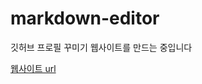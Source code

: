 # markdown-editor
깃허브 프로필 꾸미기 웹사이트를 만드는 중입니다 

<a href="https://main--github-profile-readme-editor.netlify.app/">웹사이트 url</a>

